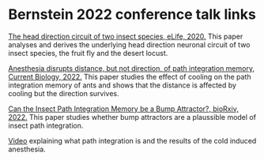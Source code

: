 # Bernstein 2022 conference talk links

[The head direction circuit of two insect species, eLife, 2020.](https://elifesciences.org/articles/53985)
This paper analyses and derives the underlying head direction neuronal circuit of two insect species, the fruit fly and the desert locust.

[Anesthesia disrupts distance, but not direction, of path integration memory, Current Biology, 2022.](https://www.sciencedirect.com/science/article/abs/pii/S0960982221015980)
This paper studies the effect of cooling on the path integration memory of ants and shows that the distance is affected by cooling but the direction survives. 

[Can the Insect Path Integration Memory be a Bump Attractor?, bioRxiv, 2022.](https://www.biorxiv.org/content/10.1101/2022.04.05.487126)
This paper studies whether bump attractors are a plaussible model of insect path integration.

[Video](https://www.youtube.com/watch?v=ZSWpUNlIQlU) explaining what path integration is and the results of the cold induced anesthesia.
